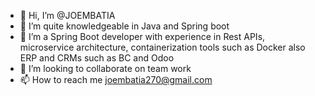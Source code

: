 - 👋 Hi, I’m @JOEMBATIA
- 👀 I’m quite knowledgeable in Java and Spring boot 
- 🌱 I’m a Spring Boot developer with experience in Rest APIs, microservice architecture, containerization tools such as Docker also ERP and CRMs such as BC and Odoo
- 💞️ I’m looking to collaborate on team work 
- 📫 How to reach me joembatia270@gmail.com

<!---
JOEMBATIA/JOEMBATIA is a ✨ special ✨ repository because its `README.md` (this file) appears on your GitHub profile.
You can click the Preview link to take a look at your changes.
--->
